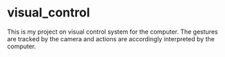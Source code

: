 visual_control
==============
This is my project on visual control system for the computer. The gestures are tracked by the camera and actions are accordingly interpreted by the computer.
